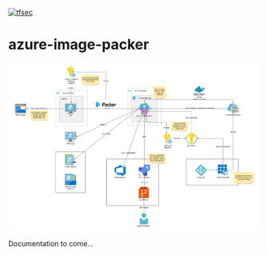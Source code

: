 [![tfsec](https://github.com/pauldotyu/azure-image-packer/actions/workflows/tfsec-analysis.yml/badge.svg)](https://github.com/pauldotyu/azure-image-packer/actions/workflows/tfsec-analysis.yml)

# azure-image-packer

![Azure Packer Architecture](media/azure-packer.png)

Documentation to come...
